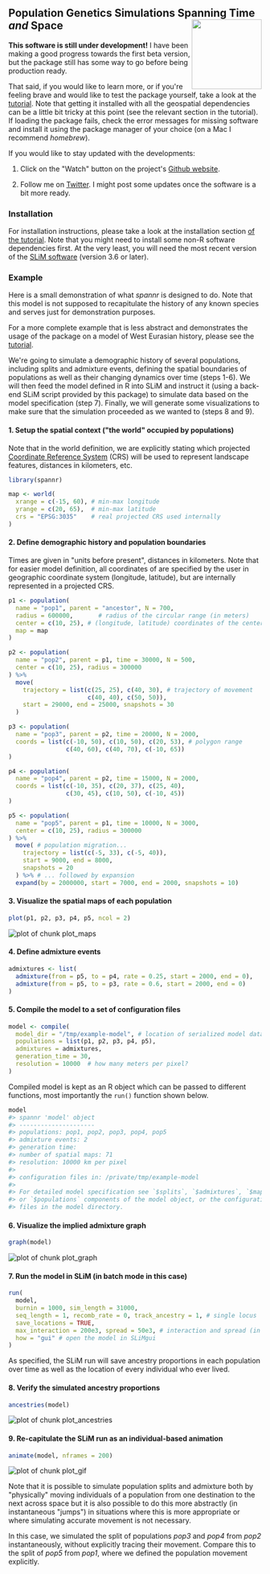 <!-- README.md is generated from README.Rmd. Edit that file instead. -->



## Population Genetics Simulations Spanning Time *and* Space <a href='https://bodkan.net/spannr'><img src='man/figures/logo.png' align="right" height="139" /></a>

**This software is still under development!** I have been making a
good progress towards the first beta version, but the package still
has some way to go before being production ready.

That said, if you would like to learn more, or if you're feeling brave
and would like to test the package yourself, take a look at the
[tutorial](https://bodkan.net/spannr/articles/tutorial.html). Note
that getting it installed with all the geospatial dependencies can be
a little bit tricky at this point (see the relevant section in the
tutorial). If loading the package fails, check the error messages for
missing software and install it using the package manager of your
choice (on a Mac I recommend _homebrew_).

If you would like to stay updated with the developments:

1. Click on the "Watch" button on the project's [Github
website](https://www.github.com/bodkan/spannr).

2. Follow me on [Twitter](https://www.twitter.com/fleventy5). I might
post some updates once the software is a bit more ready.

### Installation

For installation instructions, please take a look at the installation
section [of the
tutorial](https://bodkan.net/spannr/articles/tutorial.html#installation-and-setup-1). Note
that you might need to install some non-R software dependencies
first. At the very least, you will need the most recent version of the
[SLiM software](https://messerlab.org/slim/) (version 3.6 or later).

### Example

Here is a small demonstration of what *spannr* is designed to do. Note that this model is not supposed to recapitulate the history of any known species and serves just for demonstration purposes.

For a more complete example that is less abstract and demonstrates the usage of the package on a model of West Eurasian history, please see the [tutorial](https://bodkan.net/spannr/articles/tutorial.html).

We're going to simulate a demographic history of several populations,
including splits and admixture events, defining the spatial boundaries
of populations as well as their changing dynamics over time (steps
1-6). We will then feed the model defined in R into SLiM and instruct
it (using a back-end SLiM script provided by this package) to simulate
data based on the model specification (step 7). Finally, we will
generate some visualizations to make sure that the simulation
proceeded as we wanted to (steps 8 and 9).

#### 1. Setup the spatial context ("the world" occupied by populations)

Note that in the world definition, we are explicitly stating which
projected [Coordinate Reference
System](https://en.wikipedia.org/wiki/Spatial_reference_system) (CRS)
will be used to represent landscape features, distances in kilometers,
etc.




```r
library(spannr)

map <- world(
  xrange = c(-15, 60), # min-max longitude
  yrange = c(20, 65),  # min-max latitude
  crs = "EPSG:3035"    # real projected CRS used internally
)
```

#### 2. Define demographic history and population boundaries

Times are given in "units before present", distances in
kilometers. Note that for easier model definition, all coordinates of
are specified by the user in geographic coordinate system (longitude,
latitude), but are internally represented in a projected CRS.


```r
p1 <- population(
  name = "pop1", parent = "ancestor", N = 700,
  radius = 600000,       # radius of the circular range (in meters)
  center = c(10, 25), # (longitude, latitude) coordinates of the center
  map = map
)

p2 <- population(
  name = "pop2", parent = p1, time = 30000, N = 500,
  center = c(10, 25), radius = 300000
) %>%
  move(
    trajectory = list(c(25, 25), c(40, 30), # trajectory of movement
                      c(40, 40), c(50, 50)),
    start = 29000, end = 25000, snapshots = 30
  )

p3 <- population(
  name = "pop3", parent = p2, time = 20000, N = 2000,
  coords = list(c(-10, 50), c(10, 50), c(20, 53), # polygon range
                c(40, 60), c(40, 70), c(-10, 65))
)

p4 <- population(
  name = "pop4", parent = p2, time = 15000, N = 2000,
  coords = list(c(-10, 35), c(20, 37), c(25, 40),
                c(30, 45), c(10, 50), c(-10, 45))
)

p5 <- population(
  name = "pop5", parent = p1, time = 10000, N = 3000,
  center = c(10, 25), radius = 300000
) %>%
  move( # population migration...
    trajectory = list(c(-5, 33), c(-5, 40)),
    start = 9000, end = 8000,
    snapshots = 20
  ) %>% # ... followed by expansion
  expand(by = 2000000, start = 7000, end = 2000, snapshots = 10)
```

#### 3. Visualize the spatial maps of each population


```r
plot(p1, p2, p3, p4, p5, ncol = 2)
```

![plot of chunk plot_maps](man/figures/README-plot_maps-1.png)

#### 4. Define admixture events


```r
admixtures <- list(
  admixture(from = p5, to = p4, rate = 0.25, start = 2000, end = 0),
  admixture(from = p5, to = p3, rate = 0.6, start = 2000, end = 0)
)
```

#### 5. Compile the model to a set of configuration files




```r
model <- compile(
  model_dir = "/tmp/example-model", # location of serialized model data
  populations = list(p1, p2, p3, p4, p5),
  admixtures = admixtures,
  generation_time = 30,
  resolution = 10000  # how many meters per pixel?
)
```

Compiled model is kept as an R object which can be passed to different
functions, most importantly the `run()` function shown below.


```r
model
#> spannr 'model' object 
#> --------------------- 
#> populations: pop1, pop2, pop3, pop4, pop5 
#> admixture events: 2 
#> generation time: 
#> number of spatial maps: 71 
#> resolution: 10000 km per pixel
#> 
#> configuration files in: /private/tmp/example-model 
#> 
#> For detailed model specification see `$splits`, `$admixtures`, `$maps`,
#> or `$populations` components of the model object, or the configuration
#> files in the model directory.
```

#### 6. Visualize the implied admixture graph


```r
graph(model)
```

![plot of chunk plot_graph](man/figures/README-plot_graph-1.png)

#### 7. Run the model in SLiM (in batch mode in this case)




```r
run(
  model,
  burnin = 1000, sim_length = 31000,
  seq_length = 1, recomb_rate = 0, track_ancestry = 1, # single locus
  save_locations = TRUE,
  max_interaction = 200e3, spread = 50e3, # interaction and spread (in meters)
  how = "gui" # open the model in SLiMgui
)
```

As specified, the SLiM run will save ancestry proportions in each
population over time as well as the location of every individual who
ever lived.

#### 8. Verify the simulated ancestry proportions


```r
ancestries(model)
```

![plot of chunk plot_ancestries](man/figures/README-plot_ancestries-1.png)

#### 9. Re-capitulate the SLiM run as an individual-based animation


```r
animate(model, nframes = 200)
```

![plot of chunk plot_gif](man/figures/README-plot_gif-1.gif)

Note that it is possible to simulate population splits and admixture
both by "physically" moving individuals of a population from one
destination to the next across space but it is also possible to do
this more abstractly (in instantaneous "jumps") in situations where
this is more appropriate or where simulating accurate movement is not
necessary.

In this case, we simulated the split of populations _pop3_ and _pop4_
from _pop2_ instantaneously, without explicitly tracing their
movement. Compare this to the split of _pop5_ from _pop1_, where we
defined the population movement explicitly.
